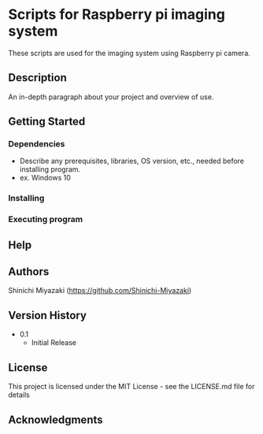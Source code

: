 # Scripts for Raspberry pi imaging system

These scripts are used for the imaging system using Raspberry pi camera.  

## Description
An in-depth paragraph about your project and overview of use.

## Getting Started
### Dependencies

* Describe any prerequisites, libraries, OS version, etc., needed before installing program.
* ex. Windows 10

### Installing

### Executing program

## Help

## Authors

Shinichi Miyazaki (https://github.com/Shinichi-Miyazaki)  

## Version History

* 0.1
    * Initial Release

## License

This project is licensed under the MIT License - see the LICENSE.md file for details

## Acknowledgments
